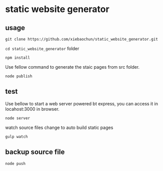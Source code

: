 # static website generator

## usage

`git clone https://github.com/xiebaochun/static_website_generator.git` 

`cd static_website_generator` folder

`npm install`

Use fellow command to generate the staic pages from src folder.

`node publish`

## test

Use bellow to start a web server powered bt express, you can access it in locahost:3000 in browser.

`node server`

watch source files change to auto build static pages

`gulp watch`

## backup source file

`node push`
